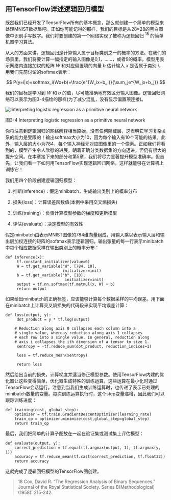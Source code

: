 ## 用TensorFlow详述逻辑回归模型
既然我们已经开发了TensorFlow所有的基本概念，那么就创建一个简单的模型来处理MNIST数据集吧。正如你可能记得的那样，我们的目标是从28×28的黑白图像中识别手写数字。我们将要创建的第一个网络实现了被称为逻辑回归 $^{18}$ 的简单机器学习算法。

从大的方面来讲，逻辑回归是计算输入属于目标类别之一的概率的方法。在我们的场景里，我们将要计算一幅指定的输入图像是0,1，……，或者9的概率。模型用表示网络内连接加权的矩阵 $W$ 和对应偏置项的向量 $b$ 估计输入 $x$ 是否属于类别 $i$，用我们先前讨论的softmax表示：

$$
P(y=i|x)=softmax_i(Wx+b)=\frac{e^{W_ix+b_i}}{\sum_je^{W_jx+b_j}}
$$

我们的目标是学习到 $W$ 和 $b$ 的值，尽可能准确地有效区分输入图像。逻辑回归网络可以表示为图3-4描绘的那样(为了减少混乱，没有显示偏置项连接)。

![Interpreting logistic regression as a primitive neural network](https://github.com/lucasbyAI/Fundamental_of_Deep_Learning_ZH/blob/master/images_folder/Fig3-4.png?raw=true)

图3-4 Interpreting logistic regression as a primitive neural network

你将注意到逻辑回归的网络解释相当原始，没有任何隐藏层，这表明它学习复杂关系的能力是受限的！输出softmax大小为10，因为每个输入有10个可能的结果。此外，输入层的大小为784，每个输入神经元对应图像里的一个像素。正如我们将看到的，模型产生令人欣慰的进展，朝着正确分类数据集的方向迈进，但仍有很大的提升空间。在本章接下来的部分和第5章，我们将尽力显著提升模型准确率。但首先，让我们看一下如何用TensorFlow实现逻辑回归网络，这样就能够在计算机上训练它！

我们用四个阶段创建逻辑回归模型：
1. 推断(inference)：假定minibatch，生成输出类别上的概率分布

2. 损失(loss)：计算误差函数值(本例中采用交叉熵损失)

3. 训练(training)：负责计算模型参数的梯度和更新模型

4. 评估(evaluate)：决定模型的有效性

假定minibatch由表示MNIST图像的784维向量组成，用输入乘以表示输入层和输出层加权连接的矩阵的softmax表示逻辑回归。输出张量的每一行表示minibatch中每个相应数据采样在输出类别上的概率分布：

```
def inference(x):
     tf.constant_initializer(value=0)
     W = tf.get_variable("W", [784, 10],
                         initializer=init)
     b = tf.get_variable("b", [10],
                          initializer=init)
     output = tf.nn.softmax(tf.matmul(x, W) + b)
     return output
```

如果给出minibatch的正确标签，应该能够计算每个数据采样的平均误差。用下面在minibatch上计算交叉熵损失的代码段来实现平均误差计算：

```
def loss(output, y):
     dot_product = y * tf.log(output)

    # Reduction along axis 0 collapses each column into a
    # single value, whereas reduction along axis 1 collapses
    # each row into a single value. In general, reduction along
    # axis i collapses the ith dimension of a tensor to size 1.
     xentropy = -tf.reduce_sum(dot_product, reduction_indices=1)

     loss = tf.reduce_mean(xentropy)

     return loss
```

然后给出当前的损失，计算梯度并适当修正模型参数。使用TensorFlow内建的优化器让这些变得简单，优化器生成特殊的训练运算，这些运算在最小化时通过TensorFlow会话运行。注意到当我们生成训练运算时，也传递了表示已处理的minibatch数量的变量。每次训练运算执行时，这个step变量递增，因此我们可以跟踪训练进度：

```
def training(cost, global_step):
    optimizer = tf.train.GradientDescentOptimizer(learning_rate)
    train_op = optimizer.minimize(cost,global_step=global_step)
    return train_op
```

最后，我们把简单的计算子图放在一起在验证集或测试集上评估模型：

```
def evaluate(output, y):
    correct_prediction = tf.equal(tf.argmax(output, 1), tf.argmax(y, 1))
    accuracy = tf.reduce_mean(tf.cast(correct_prediction, tf.float32))
    return accuracy
```

这就完成了逻辑回归模型的TensorFlow图创建。

> 18 Cox, David R. “The Regression Analysis of Binary Sequences.” Journal of the Royal Statistical Society. Series B(Methodological) (1958): 215-242.
